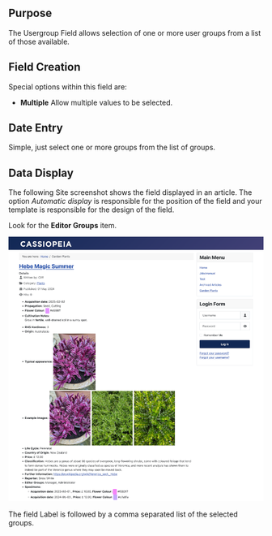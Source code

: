 <!-- Filename: J3.x:Adding_custom_fields/Usergroup_Field / Display title: Usergroup Field -->

## Purpose

The Usergroup Field allows selection of one or more user groups from a list of
those available.

## Field Creation

Special options within this field are:

- **Multiple** Allow multiple values to be selected.

## Date Entry

Simple, just select one or more groups from the list of groups.

## Data Display

The following Site screenshot shows the field displayed in an article. The
option *Automatic display* is responsible for the position of the field and
your template is responsible for the design of the field.

Look for the **Editor Groups** item.

![Display of all fields](../../../images/en/fields/fields-display.png "Fields display")

The field Label is followed by a comma separated list of the selected groups.
